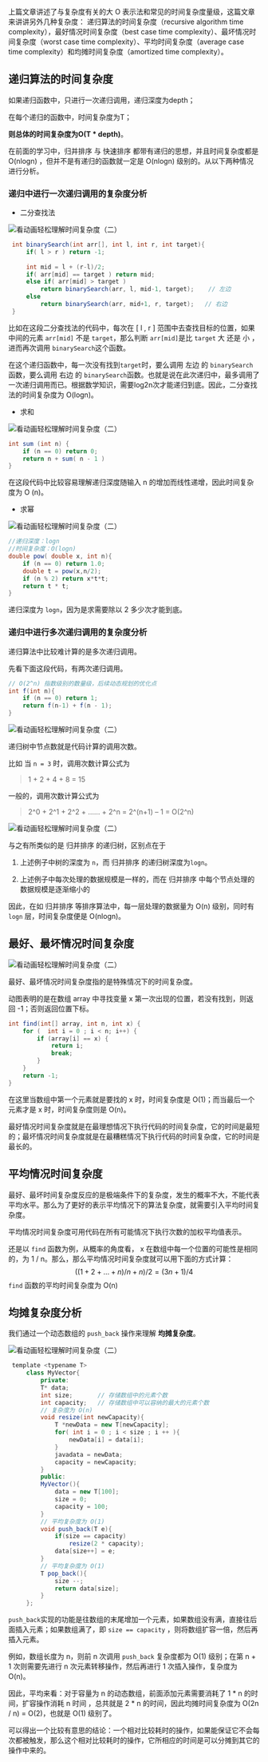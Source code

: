 上篇文章讲述了与复杂度有关的大 O 表示法和常见的时间复杂度量级，这篇文章来讲讲另外几种复杂度： 递归算法的时间复杂度（recursive algorithm time complexity），最好情况时间复杂度（best case time complexity）、最坏情况时间复杂度（worst case time complexity）、平均时间复杂度（average case time complexity）和均摊时间复杂度（amortized time complexity）。

## 递归算法的时间复杂度

如果递归函数中，只进行一次递归调用，递归深度为depth；

在每个递归的函数中，时间复杂度为T；

**则总体的时间复杂度为O(T \* depth)**。

在前面的学习中，归并排序 与 快速排序 都带有递归的思想，并且时间复杂度都是O(nlogn) ，但并不是有递归的函数就一定是 O(nlogn) 级别的。从以下两种情况进行分析。

### 递归中进行一次递归调用的复杂度分析

+ 二分查找法

![看动画轻松理解时间复杂度（二）](assets/1571058256-597dc959e9f6ba8.gif)

```java
 int binarySearch(int arr[], int l, int r, int target){
     if( l > r ) return -1; 
     
     int mid = l + (r-l)/2;  
     if( arr[mid] == target ) return mid;   
     else if( arr[mid] > target )  
         return binarySearch(arr, l, mid-1, target);    // 左边  
     else 
         return binarySearch(arr, mid+1, r, target);   // 右边
 }
```

比如在这段二分查找法的代码中，每次在 [ l ,  r  ] 范围中去查找目标的位置，如果中间的元素 `arr[mid]` 不是 `target`，那么判断 `arr[mid]`是比 `target` 大 还是 小 ，进而再次调用 `binarySearch`这个函数。

在这个递归函数中，每一次没有找到`target`时，要么调用 左边 的 `binarySearch`函数，要么调用 右边 的 `binarySearch`函数。也就是说在此次递归中，最多调用了一次递归调用而已。根据数学知识，需要log2n次才能递归到底。因此，二分查找法的时间复杂度为 O(logn)。

+ 求和

![看动画轻松理解时间复杂度（二）](assets/1571058256-02b70947dfd683d.gif)

```java
int sum (int n) {
    if (n == 0) return 0;
    return n + sum( n - 1 )
}
```

在这段代码中比较容易理解递归深度随输入 n 的增加而线性递增，因此时间复杂度为 O (n)。

+ 求幂

![看动画轻松理解时间复杂度（二）](assets/1571058257-d4cc2ae0a19cfca.gif)

```java
//递归深度：logn
//时间复杂度：O(logn)
double pow( double x, int n){
    if (n == 0) return 1.0;
    double t = pow(x,n/2);
    if (n % 2) return x*t*t;
    return t * t;
}
```

递归深度为 `logn`，因为是求需要除以 2 多少次才能到底。

### 递归中进行多次递归调用的复杂度分析

递归算法中比较难计算的是多次递归调用。

先看下面这段代码，有两次递归调用。

```java
// O(2^n) 指数级别的数量级，后续动态规划的优化点
int f(int n){
    if (n == 0) return 1;
    return f(n-1) + f(n - 1);
}
```

![看动画轻松理解时间复杂度（二）](assets/1571058258-2ff241022668fe3.gif)

递归树中节点数就是代码计算的调用次数。

比如 当 `n = 3` 时，调用次数计算公式为

> 1 + 2 + 4 + 8 = 15

一般的，调用次数计算公式为

> 2^0 + 2^1 + 2^2 + …… + 2^n
> = 2^(n+1) – 1
> = O(2^n)

![看动画轻松理解时间复杂度（二）](assets/1571058258-2ff241022668fe3-1.gif)

与之有所类似的是 归并排序 的递归树，区别点在于

1. 上述例子中树的深度为 `n`，而 归并排序 的递归树深度为`logn`。

2. 上述例子中每次处理的数据规模是一样的，而在 归并排序 中每个节点处理的数据规模是逐渐缩小的

因此，在如 归并排序 等排序算法中，每一层处理的数据量为 O(n) 级别，同时有 `logn` 层，时间复杂度便是 O(nlogn)。

## 最好、最坏情况时间复杂度

![看动画轻松理解时间复杂度（二）](assets/1571058259-da709a8fa8bbc57.gif)


最好、最坏情况时间复杂度指的是特殊情况下的时间复杂度。

动图表明的是在数组 array 中寻找变量 x 第一次出现的位置，若没有找到，则返回 -1；否则返回位置下标。

```java
int find(int[] array, int n, int x) {
    for (  int i = 0 ; i < n; i++) {
        if (array[i] == x) {
            return i;
            break;
        }
    }
    return -1;
}
```

在这里当数组中第一个元素就是要找的 x 时，时间复杂度是 O(1)；而当最后一个元素才是 x 时，时间复杂度则是 O(n)。

最好情况时间复杂度就是在最理想情况下执行代码的时间复杂度，它的时间是最短的；最坏情况时间复杂度就是在最糟糕情况下执行代码的时间复杂度，它的时间是最长的。

## 平均情况时间复杂度

最好、最坏时间复杂度反应的是极端条件下的复杂度，发生的概率不大，不能代表平均水平。那么为了更好的表示平均情况下的算法复杂度，就需要引入平均时间复杂度。

平均情况时间复杂度可用代码在所有可能情况下执行次数的加权平均值表示。

还是以 `find` 函数为例，从概率的角度看， x 在数组中每一个位置的可能性是相同的，为 1 / n。那么，那么平均情况时间复杂度就可以用下面的方式计算：
$$
((1 + 2 + … + n) / n + n)  /  2 = (3n + 1) / 4
$$
`find` 函数的平均时间复杂度为 O(n)

## 均摊复杂度分析

我们通过一个动态数组的 `push_back` 操作来理解 **均摊复杂度**。

![看动画轻松理解时间复杂度（二）](assets/1571058259-7d53959220ead12.gif)

```java
 template <typename T> 
     class MyVector{ 
         private: 
         T* data; 
         int size;       // 存储数组中的元素个数 
         int capacity;   // 存储数组中可以容纳的最大的元素个数 
         // 复杂度为 O(n) 
         void resize(int newCapacity){ 
             T *newData = new T[newCapacity];
             for( int i = 0 ; i < size ; i ++ ){
                 newData[i] = data[i];
             }
             javadata = newData;
             capacity = newCapacity;
         }
         public:
         MyVector(){
             data = new T[100];
             size = 0;
             capacity = 100;
         }
         // 平均复杂度为 O(1)
         void push_back(T e){
             if(size == capacity)
                 resize(2 * capacity);
             data[size++] = e;
         }
         // 平均复杂度为 O(1)
         T pop_back(){
             size --;
             return data[size];
         } 
     };
```

`push_back`实现的功能是往数组的末尾增加一个元素，如果数组没有满，直接往后面插入元素；如果数组满了，即 `size == capacity` ，则将数组扩容一倍，然后再插入元素。

例如，数组长度为 n，则前 n 次调用 `push_back` 复杂度都为 O(1) 级别；在第 n + 1 次则需要先进行 n 次元素转移操作，然后再进行 1 次插入操作，复杂度为 O(n)。

因此，平均来看：对于容量为 n 的动态数组，前面添加元素需要消耗了 1 * n 的时间，扩容操作消耗  n 时间 ，总共就是 2 * n 的时间，因此均摊时间复杂度为 O(2n / n) = O(2)，也就是 O(1) 级别了。

可以得出一个比较有意思的结论：一个相对比较耗时的操作，如果能保证它不会每次都被触发，那么这个相对比较耗时的操作，它所相应的时间是可以分摊到其它的操作中来的。